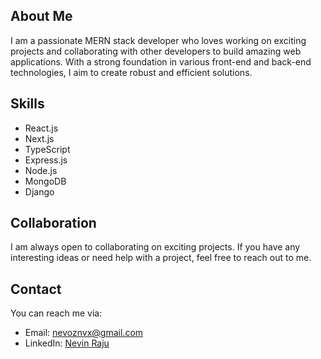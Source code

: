 ## About Me
I am a passionate MERN stack developer who loves working on exciting projects and collaborating with other developers to build amazing web applications. With a strong foundation in various front-end and back-end technologies, I aim to create robust and efficient solutions.

## Skills
- React.js
- Next.js
- TypeScript
- Express.js
- Node.js
- MongoDB
- Django

## Collaboration
I am always open to collaborating on exciting projects. If you have any interesting ideas or need help with a project, feel free to reach out to me.

## Contact
You can reach me via:
- Email: [nevoznvx@gmail.com](nevoznvx@gmail.com)
- LinkedIn: [Nevin Raju](https://www.linkedin.com/in/nevinraju/)
